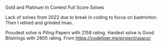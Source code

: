 Gold and Platinum In Contest Full Score Solves

Lack of solves from 2022 due to break in coding to focus on badminton. Then I retired and grinded lmao.

Proudest solve is Piling Papers with 2158 rating. Hardest solve is Good Bitstrings with 2800 rating. From https://codetiger.me/project/usaco/
